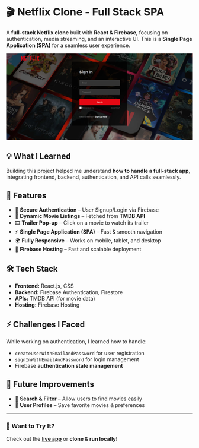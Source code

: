 # 🎬 Netflix Clone - Full Stack SPA

A **full-stack Netflix clone** built with **React & Firebase**, focusing on authentication, media streaming, and an interactive UI. This is a **Single Page Application (SPA)** for a seamless user experience.

![App Screenshot](public/screenshot.png)

## 💡 What I Learned

Building this project helped me understand **how to handle a full-stack app**, integrating frontend, backend, authentication, and API calls seamlessly.

## 🌟 Features

- 🔐 **Secure Authentication** – User Signup/Login via Firebase
- 🎥 **Dynamic Movie Listings** – Fetched from **TMDB API**
- 🎞️ **Trailer Pop-up** – Click on a movie to watch its trailer
- ⚡ **Single Page Application (SPA)** – Fast & smooth navigation
- 🌍 **Fully Responsive** – Works on mobile, tablet, and desktop
- 🚀 **Firebase Hosting** – Fast and scalable deployment

## 🛠️ Tech Stack

- **Frontend:** React.js, CSS
- **Backend:** Firebase Authentication, Firestore
- **APIs:** TMDB API (for movie data)
- **Hosting:** Firebase Hosting

## ⚡ Challenges I Faced

While working on authentication, I learned how to handle:

- `createUserWithEmailAndPassword` for user registration
- `signInWithEmailAndPassword` for login management
- Firebase **authentication state management**

## 🎯 Future Improvements

- 🔎 **Search & Filter** – Allow users to find movies easily
- 👥 **User Profiles** – Save favorite movies & preferences

---

### 🚀 Want to Try It?

Check out the **[live app](https://netflix-clone-6a241.web.app)** or **clone & run locally!**
